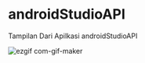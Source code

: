 # androidStudioAPI


Tampilan Dari Apilkasi androidStudioAPI

![ezgif com-gif-maker](https://user-images.githubusercontent.com/60540037/146879275-9f4a9aa5-f1f2-4645-9fa6-764d2987ae26.gif)
